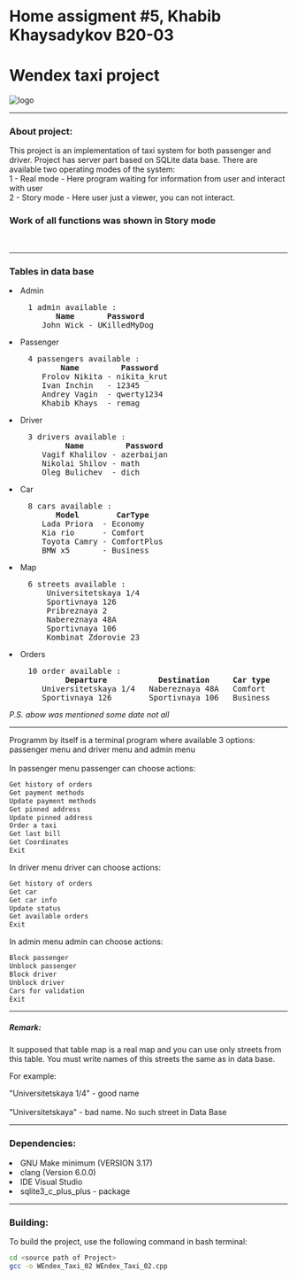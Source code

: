 
# Home assigment #5, Khabib Khaysadykov B20-03
# Wendex taxi project

![logo](https://pngimg.com/uploads/taxi_logos/taxi_logos_PNG23.png)
<hr>
<h3>About project:</h3>
This project is an implementation of taxi system for both passenger and driver. 
Project has server part based on SQLite data base. There are available two operating
modes of the system: <br>
1 - Real mode - Here program waiting for information from user and interact with user
<br>
2 - Story mode - Here user just a viewer, you can not interact. <h3>Work of all functions was shown in Story mode</h3>
<br>
<hr>
<h3>Tables in data base</h3>
<li>Admin</li>
<pre>
    1 admin available :
          <b>Name</b>       <b>Password</b>
       John Wick - UKilledMyDog
</pre>
<li>Passenger</li>
<pre>
    4 passengers available :
           <b>Name</b>         <b>Password</b>
       Frolov Nikita - nikita_krut
       Ivan Inchin   - 12345
       Andrey Vagin  - qwerty1234
       Khabib Khays  - remag
</pre>
<li>Driver</li>
<pre>
    3 drivers available :
            <b>Name</b>         <b>Password</b>
       Vagif Khalilov - azerbaijan
       Nikolai Shilov - math
       Oleg Bulichev  - dich
</pre>
<li>Car</li>
<pre>
    8 cars available :
          <b>Model</b>        <b>CarType</b>
       Lada Priora  - Economy       
       Kia rio      - Comfort
       Toyota Camry - ComfortPlus
       BMW x5       - Business
</pre>
<li>Map</li>
<pre>
    6 streets available :
        Universitetskaya 1/4
        Sportivnaya 126
        Pribreznaya 2
        Nabereznaya 48A
        Sportivnaya 106
        Kombinat Zdorovie 23
</pre>
<li>Orders</li>
<pre>
    10 order available :
            <b>Departure</b>           <b>Destination</b>     <b>Car type</b>            <b>Payment</b>       <b>Price</b>    <b>Time</b>
       Universitetskaya 1/4   Nabereznaya 48A   Comfort     4356 3452 3456 2354    300      12
       Sportivnaya 126        Sportivnaya 106   Business    6773 8894 6289 3929    1000      1
</pre>
<i>P.S. abow was mentioned some date not all</i>
<br>
<hr>
Programm by itself is a terminal program where available 3 options: passenger menu and driver menu and admin menu
<br>
<br>
In passenger menu 
 passenger can choose actions:

```bash
Get history of orders
Get payment methods
Update payment methods
Get pinned address
Update pinned address
Order a taxi
Get last bill
Get Coordinates
Exit
```
In driver
menu driver can choose actions:
```bash
Get history of orders
Get car
Get car info
Update status
Get available orders
Exit
```
In admin
menu admin can choose actions:
```bash
Block passenger
Unblock passenger
Block driver
Unblock driver
Cars for validation
Exit
```

<hr>
<h5>Remark:</h5>
It supposed that table map is a real map and you can use only streets from this table. You must write names of this 
streets the same as in data base.
<br>

For example:
<br>

"Universitetskaya 1/4" - good name
<br>
<br>
"Universitetskaya" - bad name. No such street in Data Base
<hr>

<h3>Dependencies:</h3>
<li>GNU Make minimum (VERSION 3.17) </li>
<li>clang (Version 6.0.0)</li>
<li>IDE Visual Studio</li>
<li>sqlite3_c_plus_plus - package</li>

<hr>

<h3>Building:</h3>

To build the project, use the following command in bash terminal:

```bash
cd <source path of Project>
gcc -o WEndex_Taxi_02 WEndex_Taxi_02.cpp 
```

